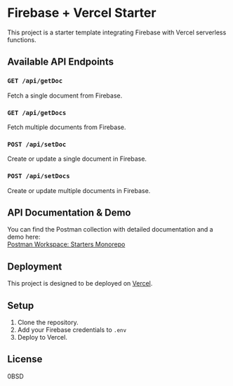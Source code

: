 # Firebase + Vercel Starter

This project is a starter template integrating Firebase with Vercel serverless functions.

## Available API Endpoints

### `GET /api/getDoc`
Fetch a single document from Firebase.

### `GET /api/getDocs`
Fetch multiple documents from Firebase.

### `POST /api/setDoc`
Create or update a single document in Firebase.

### `POST /api/setDocs`
Create or update multiple documents in Firebase.

## API Documentation & Demo

You can find the Postman collection with detailed documentation and a demo here:  
[Postman Workspace: Starters Monorepo](https://open-atlas.postman.co/workspace/starters-monorepo~30cd5d2f-5eec-4a2a-9710-2930b1dbbe83/collection/7075921-4f772699-48aa-4996-8e5b-40cb3fc887aa?action=share&creator=7075921&active-environment=7075921-c01e57cc-8150-4130-b379-9ef3a0c96f4e)

## Deployment

This project is designed to be deployed on [Vercel](https://vercel.com/).

## Setup

1. Clone the repository.
2. Add your Firebase credentials to `.env`
3. Deploy to Vercel.

## License

0BSD